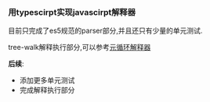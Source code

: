 ### 用typescirpt实现javascirpt解释器

目前只完成了es5规范的parser部分,并且还只有少量的单元测试.

tree-walk解释执行部分,可以参考[元循环解释器](https://github.com/2788/js-interpreter)

**后续**:
- 添加更多单元测试
- 完成解释执行部分
